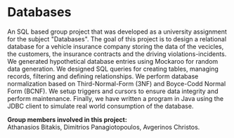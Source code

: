 # Databases
An SQL based group project that was developed as a university assignment for the subject "Databases". The goal of this project is to design a relational database for a vehicle insurance company storing the data of the vecicles, the customers, the insurance contracts and the driving violations-incidents. We generated hypothetical database entries using Mockaroo for random data generation. We designed SQL queries for creating tables, managing records, filtering and defining relationships. We perform database normalization based on Third-Normal-Form (3NF) and Boyce-Codd Normal Form (BCNF). We setup triggers and cursors to ensure data integrity and perform maintenance. Finally, we have written a program in Java using the JDBC client to simulate real world consumption of the database.

**Group members involved in this project:**<br>
Athanasios Bitakis, Dimitrios Panagiotopoulos, Avgerinos Christos.
